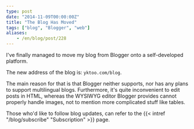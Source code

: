 ```yaml
---
type: post
date: "2014-11-09T00:00:00Z"
title: "The Blog Has Moved"
tags: ["blog", "Blogger", "web"]
aliases:
    - /en/blog/post/228
---
```


I've finally managed to move my blog from Blogger onto a self-developed platform.

The new address of the blog is: `yktoo.com/blog`.

The main reason for that is that Blogger neither supports, nor has any plans to support multilingual blogs. Furthermore, it's quite inconvenient to edit posts in HTML, whereas the WYSIWYG editor Blogger provides cannot properly handle images, not to mention more complicated stuff like tables.

Those who'd like to follow blog updates, can refer to the {{< intref "/blog/subscribe" "Subscription" >}} page.
